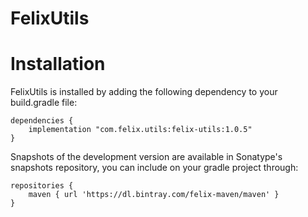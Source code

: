 # FelixUtils
# Installation
FelixUtils is installed by adding the following dependency to your build.gradle file:
```
dependencies {
    implementation "com.felix.utils:felix-utils:1.0.5"
}
```
Snapshots of the development version are available in Sonatype's snapshots repository, you can include on your gradle project through:
```
repositories {
    maven { url 'https://dl.bintray.com/felix-maven/maven' }
}
```
